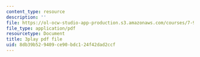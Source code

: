 ```yaml
---
content_type: resource
description: ''
file: https://ol-ocw-studio-app-production.s3.amazonaws.com/courses/7-91j-foundations-of-computational-and-systems-biology-spring-2014/8db39b529409ce90bdc124f42dad2ccf_j1s9JfZKFqU.pdf
file_type: application/pdf
resourcetype: Document
title: 3play pdf file
uid: 8db39b52-9409-ce90-bdc1-24f42dad2ccf
---
```

